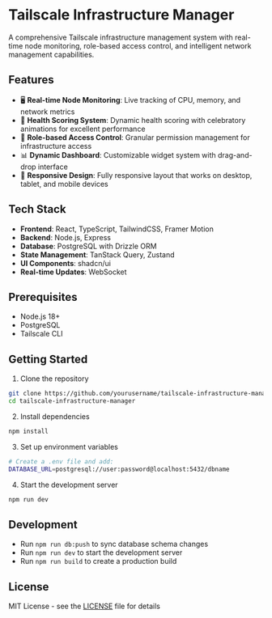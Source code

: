 # Tailscale Infrastructure Manager

A comprehensive Tailscale infrastructure management system with real-time node monitoring, role-based access control, and intelligent network management capabilities.

## Features

- 🖥️ **Real-time Node Monitoring**: Live tracking of CPU, memory, and network metrics
- 🎯 **Health Scoring System**: Dynamic health scoring with celebratory animations for excellent performance
- 🔐 **Role-based Access Control**: Granular permission management for infrastructure access
- 📊 **Dynamic Dashboard**: Customizable widget system with drag-and-drop interface
- 📱 **Responsive Design**: Fully responsive layout that works on desktop, tablet, and mobile devices

## Tech Stack

- **Frontend**: React, TypeScript, TailwindCSS, Framer Motion
- **Backend**: Node.js, Express
- **Database**: PostgreSQL with Drizzle ORM
- **State Management**: TanStack Query, Zustand
- **UI Components**: shadcn/ui
- **Real-time Updates**: WebSocket

## Prerequisites

- Node.js 18+
- PostgreSQL
- Tailscale CLI

## Getting Started

1. Clone the repository
```bash
git clone https://github.com/yourusername/tailscale-infrastructure-manager.git
cd tailscale-infrastructure-manager
```

2. Install dependencies
```bash
npm install
```

3. Set up environment variables
```bash
# Create a .env file and add:
DATABASE_URL=postgresql://user:password@localhost:5432/dbname
```

4. Start the development server
```bash
npm run dev
```

## Development

- Run `npm run db:push` to sync database schema changes
- Run `npm run dev` to start the development server
- Run `npm run build` to create a production build

## License

MIT License - see the [LICENSE](LICENSE) file for details
